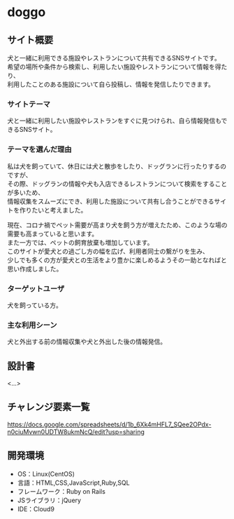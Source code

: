# doggo

## サイト概要
犬と一緒に利用できる施設やレストランについて共有できるSNSサイトです。<br>
希望の場所や条件から検索し、利用したい施設やレストランについて情報を得たり、<br>
利用したことのある施設について自ら投稿し、情報を発信したりできます。


### サイトテーマ
犬と一緒に利用したい施設やレストランをすぐに見つけられ、自ら情報発信もできるSNSサイト。

### テーマを選んだ理由
私は犬を飼っていて、休日には犬と散歩をしたり、ドッグランに行ったりするのですが、<br>
その際、ドッグランの情報や犬も入店できるレストランについて検索をすることが多いため、<br>
情報収集をスムーズにでき、利用した施設について共有し合うことができるサイトを作りたいと考えました。<br>

現在、コロナ禍でペット需要が高まり犬を飼う方が増えたため、このような場の需要も高まっていると思います。<br>
また一方では、ペットの飼育放棄も増加しています。<br>
このサイトが愛犬との過ごし方の幅を広げ、利用者同士の繋がりを生み、<br>
少しでも多くの方が愛犬との生活をより豊かに楽しめるようその一助となればと思い作成しました。

### ターゲットユーザ
犬を飼っている方。

### 主な利用シーン
犬と外出する前の情報収集や犬と外出した後の情報発信。


## 設計書
<...>


## チャレンジ要素一覧
<https://docs.google.com/spreadsheets/d/1b_6Xk4mHFL7_SQee2OPdx-n0ciuMvwn0UDTW8ukmNcQ/edit?usp=sharing>


## 開発環境
- OS：Linux(CentOS)
- 言語：HTML,CSS,JavaScript,Ruby,SQL
- フレームワーク：Ruby on Rails
- JSライブラリ：jQuery
- IDE：Cloud9
